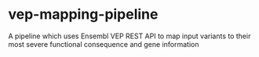 # vep-mapping-pipeline
A pipeline which uses Ensembl VEP REST API to map input variants to their most severe functional consequence and gene information
